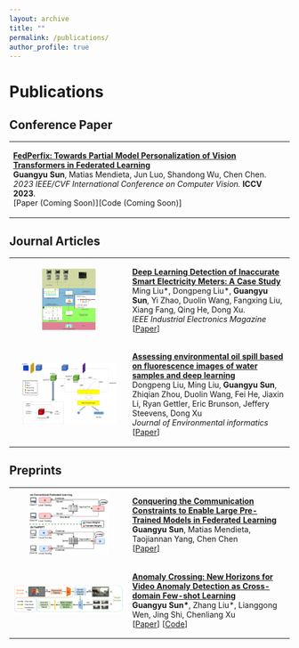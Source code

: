 ```yaml
---
layout: archive
title: ""
permalink: /publications/
author_profile: true
---
```


<style>
table.imgtable, table.imgtable td{
  /* height: auto; */
  /* text-align: left; */
}

</style>

# <i class="fa fa-fw fa-copy"></i> Publications

## Conference Paper

<table class='imgtable'>
  <tr>
    <td align="left">
      <p>
        <a href="http://likeyhnbm.github.io/publications/FedPerfix"><b>FedPerfix: Towards Partial Model Personalization of Vision Transformers in Federated Learning</b><br></a>
        <b>Guangyu Sun</b>, Matias Mendieta, Jun Luo, Shandong Wu, Chen Chen.<br>
        <i>2023 IEEE/CVF International Conference on Computer Vision. </i><b>ICCV 2023</b>.<br>
        [<a >Paper (Coming Soon)</a>][<a>Code (Coming Soon)</a>]
      </p>
    </td>
  </tr>
</table>

## Journal Articles

<table class='imgtable'>
  <tr>
    <td align="center" style="width:200px">
      <a href="http://likeyhnbm.github.io/publications/electric">
      <img src="../images/electric.gif" alt="" height="110x p" style='height:110px;object-fit:contain;'/>
      </a>
    </td>
    <td align="left">
      <p>
        <a href="http://likeyhnbm.github.io/publications/electric">
        <b>Deep Learning Detection of Inaccurate Smart Electricity Meters: A Case Study</b></a><br>
        Ming Liu*, Dongpeng Liu*, <b>Guangyu Sun</b>, Yi Zhao, Duolin Wang, Fangxing Liu, Xiang Fang, Qing He, Dong Xu.<br>
        <i>IEEE Industrial Electronics Magazine</i><br>
        [<a href="https://ieeexplore.ieee.org/document/9300285">Paper</a>]
      </p>
    </td>
  </tr>
  <tr>
    <td align="center" style="width:200px">
     <a href="http://likeyhnbm.github.io/publications/water">
      <img src="../images/water.jpg" alt=""  height="110px" style='height:110px;object-fit:contain;'/></a>
    </td>
    <td align="left">
      <p>
        <a href="http://likeyhnbm.github.io/publications/water">
        <b>Assessing environmental oil spill based on fluorescence images of water samples and deep learning</b> </a><br>
        Dongpeng Liu, Ming Liu, <b>Guangyu Sun</b>, Zhiqian Zhou, Duolin Wang, Fei He, Jiaxin Li, Ryan Gettler, Eric Brunson, Jeffery Steevens, Dong Xu<br>
        <i>Journal of Environmental informatics</i><br>
        [<a href="https://pubs.er.usgs.gov/publication/70243648">Paper</a>]
      </p>
    </td>
  </tr>
</table>

## Preprints

<table class='imgtable'>
  <tr>
    <td align="center" style="width:200px">
    <a href="http://likeyhnbm.github.io/publications/FedPEFT">
    <img src="../images/FedPEFT.jpeg" alt=""  height="110px" style='height:110px;object-fit:contain;' />
      </a>
    </td>
    <td align="left">
      <p>
        <a href="http://likeyhnbm.github.io/publications/FedPEFT">
        <b>Conquering the Communication Constraints to Enable Large Pre-Trained Models in Federated Learning</b><br></a>
        <b>Guangyu Sun</b>, Matias Mendieta, Taojiannan Yang, Chen Chen<br>
        [<a href="https://arxiv.org/abs/2210.01708">Paper</a>]
      </p>
    </td>
  </tr>
  <tr>
    <td align="center" style="width:200px">
     <a href="http://likeyhnbm.github.io/publications/AnomalyCrossing">
      <img src="../images/anomalycrossing.png" alt=""  height="110px" style='height:110px;object-fit:contain;' />
      </a>
    </td>
    <td align="left">
      <p>
        <a href="http://likeyhnbm.github.io/publications/AnomalyCrossing">
        <b>Anomaly Crossing: New Horizons for Video Anomaly Detection as Cross-domain Few-shot Learning</b></a><br>
        <b>Guangyu Sun*</b>, Zhang Liu*, Lianggong Wen, Jing Shi, Chenliang Xu<br>
        [<a href="https://arxiv.org/abs/2112.06320">Paper</a>]
        [<a href="https://github.com/likeyhnbm/AnomalyCrossing">Code</a>]
      </p>
    </td>
  </tr>
</table>


